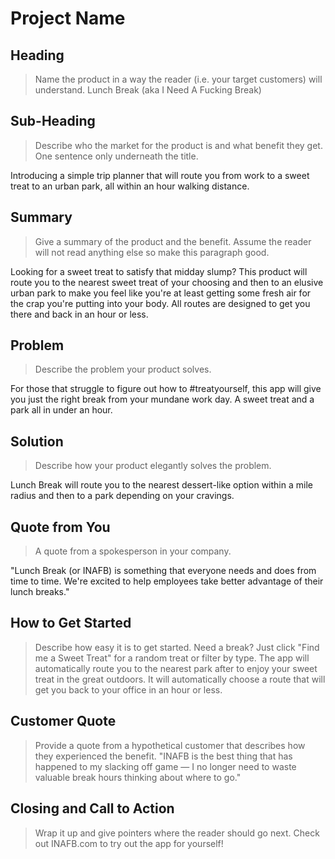 # Project Name #

<!-- 
> This material was originally posted [here](http://www.quora.com/What-is-Amazons-approach-to-product-development-and-product-management). It is reproduced here for posterities sake.

There is an approach called "working backwards" that is widely used at Amazon. They work backwards from the customer, rather than starting with an idea for a product and trying to bolt customers onto it. While working backwards can be applied to any specific product decision, using this approach is especially important when developing new products or features.

For new initiatives a product manager typically starts by writing an internal press release announcing the finished product. The target audience for the press release is the new/updated product's customers, which can be retail customers or internal users of a tool or technology. Internal press releases are centered around the customer problem, how current solutions (internal or external) fail, and how the new product will blow away existing solutions.

If the benefits listed don't sound very interesting or exciting to customers, then perhaps they're not (and shouldn't be built). Instead, the product manager should keep iterating on the press release until they've come up with benefits that actually sound like benefits. Iterating on a press release is a lot less expensive than iterating on the product itself (and quicker!).

If the press release is more than a page and a half, it is probably too long. Keep it simple. 3-4 sentences for most paragraphs. Cut out the fat. Don't make it into a spec. You can accompany the press release with a FAQ that answers all of the other business or execution questions so the press release can stay focused on what the customer gets. My rule of thumb is that if the press release is hard to write, then the product is probably going to suck. Keep working at it until the outline for each paragraph flows. 

Oh, and I also like to write press-releases in what I call "Oprah-speak" for mainstream consumer products. Imagine you're sitting on Oprah's couch and have just explained the product to her, and then you listen as she explains it to her audience. That's "Oprah-speak", not "Geek-speak".

Once the project moves into development, the press release can be used as a touchstone; a guiding light. The product team can ask themselves, "Are we building what is in the press release?" If they find they're spending time building things that aren't in the press release (overbuilding), they need to ask themselves why. This keeps product development focused on achieving the customer benefits and not building extraneous stuff that takes longer to build, takes resources to maintain, and doesn't provide real customer benefit (at least not enough to warrant inclusion in the press release).
 -->
 
## Heading ##
  > Name the product in a way the reader (i.e. your target customers) will understand.
  Lunch Break (aka I Need A Fucking Break)

## Sub-Heading ##
  > Describe who the market for the product is and what benefit they get. One sentence only underneath the title.

  Introducing a simple trip planner that will route you from work to a sweet treat to an urban park, all within an hour walking distance. 

## Summary ##
  > Give a summary of the product and the benefit. Assume the reader will not read anything else so make this paragraph good.

  Looking for a sweet treat to satisfy that midday slump? This product will route you to the nearest sweet treat of your choosing and then to an elusive urban park to make you feel like you're at least getting some fresh air for the crap you're putting into your body. All routes are designed to get you there and back in an hour or less. 

## Problem ##
  > Describe the problem your product solves.

  For those that struggle to figure out how to #treatyourself, this app will give you just the right break from your mundane work day. A sweet treat and a park all in under an hour.

## Solution ##
  > Describe how your product elegantly solves the problem.

  Lunch Break will route you to the nearest dessert-like option within a mile radius and then to a park depending on your cravings. 

## Quote from You ##
  > A quote from a spokesperson in your company.

  "Lunch Break (or INAFB) is something that everyone needs and does from time to time. We're excited to help employees take better advantage of their lunch breaks."

## How to Get Started ##
  > Describe how easy it is to get started.
  Need a break? Just click "Find me a Sweet Treat" for a random treat or filter by type. The app will automatically route you to the nearest park after to enjoy your sweet treat in the great outdoors. It will automatically choose a route that will get you back to your office in an hour or less.

## Customer Quote ##
  > Provide a quote from a hypothetical customer that describes how they experienced the benefit.
  "INAFB is the best thing that has happened to my slacking off game — I no longer need to waste valuable break hours thinking about where to go."

## Closing and Call to Action ##
  > Wrap it up and give pointers where the reader should go next.
  Check out INAFB.com to try out the app for yourself! 
